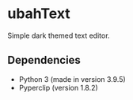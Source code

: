 # ubahText
Simple dark themed text editor.

## Dependencies
- Python 3 (made in version 3.9.5)
- Pyperclip (version 1.8.2)
